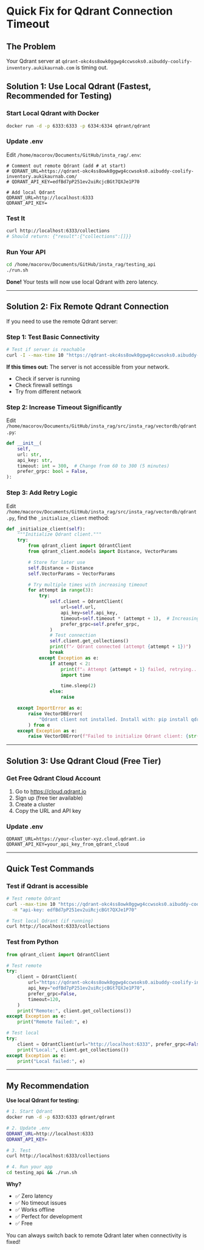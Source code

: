 # Quick Fix for Qdrant Connection Timeout

## The Problem

Your Qdrant server at `qdrant-okc4ss8owk0ggwg4ccwsoks0.aibuddy-coolify-inventory.aukikaurnab.com` is timing out.

## Solution 1: Use Local Qdrant (Fastest, Recommended for Testing)

### Start Local Qdrant with Docker

```bash
docker run -d -p 6333:6333 -p 6334:6334 qdrant/qdrant
```

### Update .env

Edit `/home/macorov/Documents/GitHub/insta_rag/.env`:

```env
# Comment out remote Qdrant (add # at start)
# QDRANT_URL=https://qdrant-okc4ss8owk0ggwg4ccwsoks0.aibuddy-coolify-inventory.aukikaurnab.com/
# QDRANT_API_KEY=edfBd7pP251ev2uiRcjcBGt7QXJe1P70

# Add local Qdrant
QDRANT_URL=http://localhost:6333
QDRANT_API_KEY=
```

### Test It

```bash
curl http://localhost:6333/collections
# Should return: {"result":{"collections":[]}}
```

### Run Your API

```bash
cd /home/macorov/Documents/GitHub/insta_rag/testing_api
./run.sh
```

**Done!** Your tests will now use local Qdrant with zero latency.

______________________________________________________________________

## Solution 2: Fix Remote Qdrant Connection

If you need to use the remote Qdrant server:

### Step 1: Test Basic Connectivity

```bash
# Test if server is reachable
curl -I --max-time 10 "https://qdrant-okc4ss8owk0ggwg4ccwsoks0.aibuddy-coolify-inventory.aukikaurnab.com/"
```

**If this times out:** The server is not accessible from your network.

- Check if server is running
- Check firewall settings
- Try from different network

### Step 2: Increase Timeout Significantly

Edit `/home/macorov/Documents/GitHub/insta_rag/src/insta_rag/vectordb/qdrant.py`:

```python
def __init__(
    self,
    url: str,
    api_key: str,
    timeout: int = 300,  # Change from 60 to 300 (5 minutes)
    prefer_grpc: bool = False,
):
```

### Step 3: Add Retry Logic

Edit `/home/macorov/Documents/GitHub/insta_rag/src/insta_rag/vectordb/qdrant.py`, find the `_initialize_client` method:

```python
def _initialize_client(self):
    """Initialize Qdrant client."""
    try:
        from qdrant_client import QdrantClient
        from qdrant_client.models import Distance, VectorParams

        # Store for later use
        self.Distance = Distance
        self.VectorParams = VectorParams

        # Try multiple times with increasing timeout
        for attempt in range(3):
            try:
                self.client = QdrantClient(
                    url=self.url,
                    api_key=self.api_key,
                    timeout=self.timeout * (attempt + 1),  # Increasing timeout
                    prefer_grpc=self.prefer_grpc,
                )
                # Test connection
                self.client.get_collections()
                print(f"✓ Qdrant connected (attempt {attempt + 1})")
                break
            except Exception as e:
                if attempt < 2:
                    print(f"⚠ Attempt {attempt + 1} failed, retrying...")
                    import time

                    time.sleep(2)
                else:
                    raise

    except ImportError as e:
        raise VectorDBError(
            "Qdrant client not installed. Install with: pip install qdrant-client"
        ) from e
    except Exception as e:
        raise VectorDBError(f"Failed to initialize Qdrant client: {str(e)}") from e
```

______________________________________________________________________

## Solution 3: Use Qdrant Cloud (Free Tier)

### Get Free Qdrant Cloud Account

1. Go to https://cloud.qdrant.io
1. Sign up (free tier available)
1. Create a cluster
1. Copy the URL and API key

### Update .env

```env
QDRANT_URL=https://your-cluster-xyz.cloud.qdrant.io
QDRANT_API_KEY=your_api_key_from_qdrant_cloud
```

______________________________________________________________________

## Quick Test Commands

### Test if Qdrant is accessible

```bash
# Test remote Qdrant
curl --max-time 10 "https://qdrant-okc4ss8owk0ggwg4ccwsoks0.aibuddy-coolify-inventory.aukikaurnab.com/collections" \
  -H "api-key: edfBd7pP251ev2uiRcjcBGt7QXJe1P70"

# Test local Qdrant (if running)
curl http://localhost:6333/collections
```

### Test from Python

```python
from qdrant_client import QdrantClient

# Test remote
try:
    client = QdrantClient(
        url="https://qdrant-okc4ss8owk0ggwg4ccwsoks0.aibuddy-coolify-inventory.aukikaurnab.com/",
        api_key="edfBd7pP251ev2uiRcjcBGt7QXJe1P70",
        prefer_grpc=False,
        timeout=120,
    )
    print("Remote:", client.get_collections())
except Exception as e:
    print("Remote failed:", e)

# Test local
try:
    client = QdrantClient(url="http://localhost:6333", prefer_grpc=False)
    print("Local:", client.get_collections())
except Exception as e:
    print("Local failed:", e)
```

______________________________________________________________________

## My Recommendation

**Use local Qdrant for testing:**

```bash
# 1. Start Qdrant
docker run -d -p 6333:6333 qdrant/qdrant

# 2. Update .env
QDRANT_URL=http://localhost:6333
QDRANT_API_KEY=

# 3. Test
curl http://localhost:6333/collections

# 4. Run your app
cd testing_api && ./run.sh
```

**Why?**

- ✅ Zero latency
- ✅ No timeout issues
- ✅ Works offline
- ✅ Perfect for development
- ✅ Free

You can always switch back to remote Qdrant later when connectivity is fixed!
